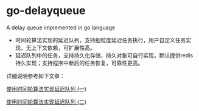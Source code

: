 # go-delayqueue
A delay queue implemented in go language

* 时间轮算法实现的延迟队列，支持细粒度延迟任务执行，用户自定义任务实现，无上下文依赖，可扩展性高。       
* 延迟队列中的任务，支持持久化存储，持久对象可自行实现，默认提供redis持久实现；支持程序中断后的任务恢复，可靠性更高。      

详细说明参考如下文章：   

[使用时间轮算法实现延迟队列 (一)](https://raymondjiang.net/2020/12/10/implement-delay-queue-use-golang/)  

[使用时间轮算法实现延迟队列 (二)](https://raymondjiang.net/2020/12/20/implement-delay-queue-use-golang-2/)   
